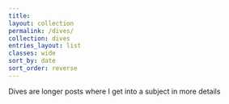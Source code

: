 ```yaml
---
title: 
layout: collection
permalink: /dives/
collection: dives
entries_layout: list
classes: wide
sort_by: date
sort_order: reverse
---
```

Dives are longer posts where I get into a subject in more details